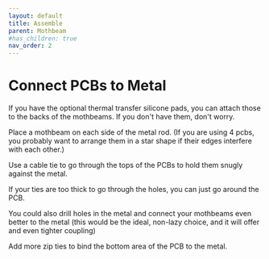 ```yaml
---
layout: default
title: Assemble
parent: Mothbeam
#has_children: true
nav_order: 2
---
```


# Connect PCBs to Metal

If you have the optional thermal transfer silicone pads, you can attach those to the backs of the mothbeams. If you don't have them, don't worry.

Place a mothbeam on each side of the metal rod. (If you are using 4 pcbs, you probably want to arrange them in a star shape if their edges interfere with each other.)

Use a cable tie to go through the tops of the PCBs to hold them snugly against the metal. 

If your ties are too thick to go through the holes, you can just go around the PCB.

You could also drill holes in the metal and connect your mothbeams even better to the metal (this would be the ideal, non-lazy choice, and it will offer and even tighter coupling)


Add more zip ties to bind the bottom area of the PCB to the metal.


#










